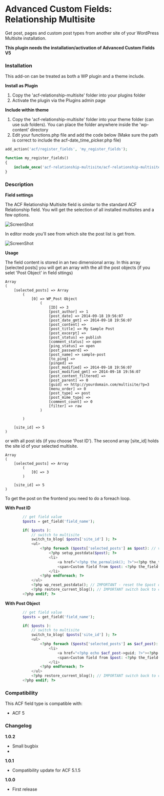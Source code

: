 # Advanced Custom Fields: Relationship Multisite

Get post, pages and custom post types from another site of your WordPress Multisite installation.

**This plugin needs the installation/activation of Advanced Custom Fields V5**

### Installation

This add-on can be treated as both a WP plugin and a theme include.

**Install as Plugin**

1. Copy the 'acf-relationship-multisite' folder into your plugins folder
2. Activate the plugin via the Plugins admin page

**Include within theme**

1.	Copy the 'acf-relationship-multisite' folder into your theme folder (can use sub folders). You can place the folder anywhere inside the 'wp-content' directory
2.	Edit your functions.php file and add the code below (Make sure the path is correct to include the acf-date_time_picker.php file)

```php
add_action('acf/register_fields', 'my_register_fields');

function my_register_fields()
{
	include_once('acf-relationship-multisite/acf-relationship-multisite.php');
}
```

### Description

**Field settings**

The ACF Relationship Multisite field is similar to the standard ACF Relationship field. You will get the selection of all installed multisites and a few options.

![ScreenShot](http://www.dreihochzwo.de/acf-relationship-multisite/acf-relationship-multisite-field_settings.png)

In editor mode you'll see from which site the post list is get from.

![ScreenShot](http://www.dreihochzwo.de/acf-relationship-multisite/acf-relationship-multisite_editor-field.png)

**Usage**

The field content is stored in an two dimensional array. In this array [selected posts] you will get an array with the all the post objects (if you selet 'Post Object' in field sttings)

```
Array
(
    [selected_posts] => Array
        (
            [0] => WP_Post Object
                (
                    [ID] => 3
                    [post_author] => 1
                    [post_date] => 2014-09-18 19:56:07
                    [post_date_gmt] => 2014-09-18 19:56:07
                    [post_content] => 
                    [post_title] => My Sample Post
                    [post_excerpt] => 
                    [post_status] => publish
                    [comment_status] => open
                    [ping_status] => open
                    [post_password] => 
                    [post_name] => sample-post
                    [to_ping] => 
                    [pinged] => 
                    [post_modified] => 2014-09-18 19:56:07
                    [post_modified_gmt] => 2014-09-18 19:56:07
                    [post_content_filtered] => 
                    [post_parent] => 0
                    [guid] => http://yourdomain.com/multisite/?p=3
                    [menu_order] => 0
                    [post_type] => post
                    [post_mime_type] => 
                    [comment_count] => 0
                    [filter] => raw
                )

        )

    [site_id] => 5
)
```

or with all post ids (if you choose 'Post ID'). The second array [site_id] holds the site id of your selected multisite.

```
Array
(
    [selected_posts] => Array
        (
            [0] => 3
        )

    [site_id] => 5
)
```

To get the post on the frontend you need to do a foreach loop.

**With Post ID**

```php
	    // get field value
	    $posts = get_field('field_name');

	    if( $posts ):
	        // switch to multisite
	        switch_to_blog( $posts['site_id'] ); ?>
	        <ul>        
	            <?php foreach ($posts['selected_posts'] as $post): // variable must be called $post (IMPORTANT) ?>
	                <?php setup_postdata($post); ?>
	                <li>
	                    <a href="<?php the_permalink(); ?>"><?php the_title(); ?></a>
	                    <span>Custom field from $post: <?php the_field('author'); ?></span>
	                </li>
	            <?php endforeach; ?>
	        </ul>
	        <?php wp_reset_postdata(); // IMPORTANT - reset the $post object so the rest of the page works correctly ?>
	        <?php restore_current_blog(); // IMPORTANT switch back to current site?>
	    <?php endif; ?>
```

**With Post Object**

```php
        // get field value
        $posts = get_field('field_name');

        if( $posts ):
            // switch to multisite
            switch_to_blog( $posts['site_id'] ); ?>
            <ul>        
                <?php foreach ($posts['selected_posts'] as $acf_post): ?>
                    <li>
                        <a href="<?php echo $acf_post->guid; ?>"><?php echo $acf_post->post_title; ?></a>
                        <span>Custom field from $post: <?php the_field('author', $acf_post->ID); ?></span>
                    </li>
                <?php endforeach; ?>
            </ul>
            <?php restore_current_blog(); // IMPORTANT switch back to current site?>
        <?php endif; ?>
```

### Compatibility

This ACF field type is compatible with:
* ACF 5


### Changelog
**1.0.2**
* Small bugbix
* 
**1.0.1**
* Compatibility update for ACF 5.1.5

**1.0.0**
* First release
